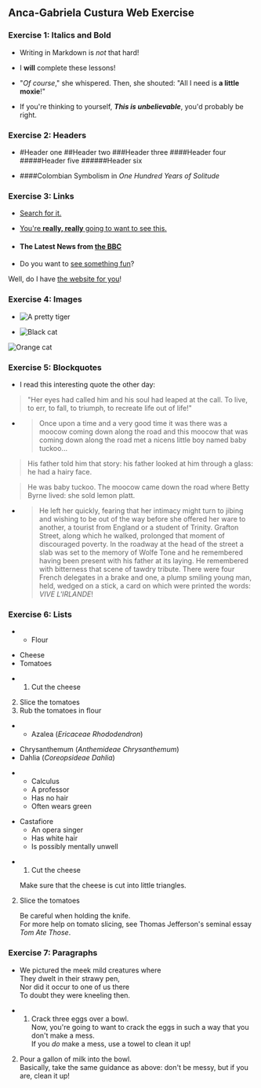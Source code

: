 ## Anca-Gabriela Custura Web Exercise

### Exercise 1: Italics and Bold

- Writing in Markdown is _not_ that hard!

- I **will** complete these lessons! 

- "_Of course_," she whispered. Then, she shouted: "All I need is **a little moxie**!"

- If you're thinking to yourself, **_This is unbelievable_**, you'd probably be right.

### Exercise 2: Headers

- #Header one
##Header two
###Header three
####Header four
#####Header five
######Header six

- ####Colombian Symbolism in _One Hundred Years of Solitude_

### Exercise 3: Links

- [Search for it.](www.google.com)

- [You're **really, really** going to want to see this.](www.dailykitten.com) 

- #### The Latest News from [the BBC](www.bbc.com/news)

- Do you want to [see something fun][a fun place]?

Well, do I have [the website for you][another fun place]!

[a fun place]: www.zombo.com
[another fun place]: www.stumbleupon.com

### Exercise 4: Images

- ![A pretty tiger](https://upload.wikimedia.org/wikipedia/commons/5/56/Tiger.50.jpg)

- ![Black cat][Black]

![Orange cat][Orange]

[Black]: https://upload.wikimedia.org/wikipedia/commons/a/a3/81_INF_DIV_SSI.jpg

[Orange]: http://icons.iconarchive.com/icons/google/noto-emoji-animals-nature/256/22221-cat-icon.png

### Exercise 5: Blockquotes

- I read this interesting quote the other day:

>"Her eyes had called him and his soul had leaped at the call. To live, to err, to fall, to triumph, to recreate life out of life!"

- >Once upon a time and a very good time it was there was a moocow coming down along the road and this moocow that was coming down along the road met a nicens little boy named baby tuckoo...

>His father told him that story: his father looked at him through a glass: he had a hairy face.

>He was baby tuckoo. The moocow came down the road where Betty Byrne lived: she sold lemon platt.

- >He left her quickly, fearing that her intimacy might turn to jibing and wishing to be out of the way before she offered her ware to another, a tourist from England or a student of Trinity. Grafton Street, along which he walked, prolonged that moment of discouraged poverty. In the roadway at the head of the street a slab was set to the memory of Wolfe Tone and he remembered having been present with his father at its laying. He remembered with bitterness that scene of tawdry tribute. There were four French delegates in a brake and one, a plump smiling young man, held, wedged on a stick, a card on which were printed the words: _VIVE L'IRLANDE_!

### Exercise 6: Lists

- * Flour
* Cheese
* Tomatoes

- 1. Cut the cheese
2. Slice the tomatoes
3. Rub the tomatoes in flour

- * Azalea (_Ericaceae Rhododendron_)
* Chrysanthemum (_Anthemideae Chrysanthemum_)
* Dahlia (_Coreopsideae Dahlia_)

- * Calculus
  * A professor
  * Has no hair
  * Often wears green
* Castafiore
  * An opera singer
  * Has white hair
  * Is possibly mentally unwell

- 1. Cut the cheese
  
    Make sure that the cheese is cut into little triangles.

2. Slice the tomatoes

    Be careful when holding the knife.  
    For more help on tomato slicing, see Thomas Jefferson's seminal essay _Tom Ate Those_.

### Exercise 7: Paragraphs

- We pictured the meek mild creatures where  
They dwelt in their strawy pen,  
Nor did it occur to one of us there  
To doubt they were kneeling then.

- 1. Crack three eggs over a bowl.  
 Now, you're going to want to crack the eggs in such a way that you don't make a mess.  
If you _do_ make a mess, use a towel to clean it up!

2. Pour a gallon of milk into the bowl.  
 Basically, take the same guidance as above: don't be messy, but if you are, clean it up!


